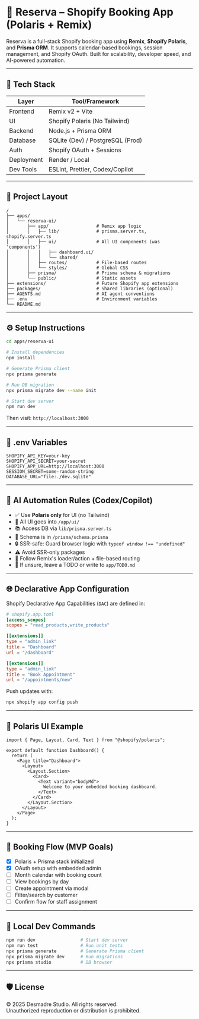 # 🛀 Reserva – Shopify Booking App (Polaris + Remix)

Reserva is a full-stack Shopify booking app using **Remix**, **Shopify Polaris**, and **Prisma ORM**. It supports calendar-based bookings, session management, and Shopify OAuth. Built for scalability, developer speed, and AI-powered automation.

---

## 🧱 Tech Stack

| Layer        | Tool/Framework                   |
|--------------|----------------------------------|
| Frontend     | Remix v2 + Vite                  |
| UI           | Shopify Polaris (No Tailwind)    |
| Backend      | Node.js + Prisma ORM             |
| Database     | SQLite (Dev) / PostgreSQL (Prod) |
| Auth         | Shopify OAuth + Sessions         |
| Deployment   | Render / Local                   |
| Dev Tools    | ESLint, Prettier, Codex/Copilot  |

---

## 📂 Project Layout

```
/
├── apps/
│   └── reserva-ui/
│       ├── app/                  # Remix app logic
│       │   ├── lib/              # prisma.server.ts, shopify.server.ts
│       │   ├── ui/               # All UI components (was 'components')
│       │   │   ├── dashboard.ui/
│       │   │   └── shared/
│       │   ├── routes/           # File-based routes
│       │   └── styles/           # Global CSS
│       ├── prisma/               # Prisma schema & migrations
│       └── public/               # Static assets
├── extensions/                   # Future Shopify app extensions
├── packages/                     # Shared libraries (optional)
├── AGENTS.md                     # AI agent conventions
├── .env                          # Environment variables
└── README.md
```

---

## ⚙️ Setup Instructions

```bash
cd apps/reserva-ui

# Install dependencies
npm install

# Generate Prisma client
npx prisma generate

# Run DB migration
npx prisma migrate dev --name init

# Start dev server
npm run dev
```

Then visit: `http://localhost:3000`

---

## 🔐 .env Variables

```env
SHOPIFY_API_KEY=your-key
SHOPIFY_API_SECRET=your-secret
SHOPIFY_APP_URL=http://localhost:3000
SESSION_SECRET=some-random-string
DATABASE_URL="file:./dev.sqlite"
```

---

## 🧠 AI Automation Rules (Codex/Copilot)

- ✅ Use **Polaris only** for UI (no Tailwind)
- 📁 All UI goes into `/app/ui/`
- 📚 Access DB via `lib/prisma.server.ts`
- 🔬 Schema is in `/prisma/schema.prisma`
- 🔒 SSR-safe: Guard browser logic with `typeof window !== "undefined"`
- ⚠️ Avoid SSR-only packages
- 🧩 Follow Remix's loader/action + file-based routing
- 📎 If unsure, leave a TODO or write to `app/TODO.md`

---

## 🌐 Declarative App Configuration

Shopify Declarative App Capabilities (`DAC`) are defined in:

```toml
# shopify.app.toml
[access_scopes]
scopes = "read_products,write_products"

[[extensions]]
type = "admin_link"
title = "Dashboard"
url = "/dashboard"

[[extensions]]
type = "admin_link"
title = "Book Appointment"
url = "/appointments/new"
```

Push updates with:

```bash
npx shopify app config push
```

---

## 💄 Polaris UI Example

```tsx
import { Page, Layout, Card, Text } from "@shopify/polaris";

export default function Dashboard() {
  return (
    <Page title="Dashboard">
      <Layout>
        <Layout.Section>
          <Card>
            <Text variant="bodyMd">
              Welcome to your embedded booking dashboard.
            </Text>
          </Card>
        </Layout.Section>
      </Layout>
    </Page>
  );
}
```

---

## 📅 Booking Flow (MVP Goals)

- [x] Polaris + Prisma stack initialized
- [x] OAuth setup with embedded admin
- [ ] Month calendar with booking count
- [ ] View bookings by day
- [ ] Create appointment via modal
- [ ] Filter/search by customer
- [ ] Confirm flow for staff assignment

---

## 🧪 Local Dev Commands

```bash
npm run dev                 # Start dev server
npm run test                # Run unit tests
npx prisma generate         # Generate Prisma client
npx prisma migrate dev      # Run migrations
npx prisma studio           # DB browser
```

---

## 🛡 License

© 2025 Desmadre Studio. All rights reserved.  
Unauthorized reproduction or distribution is prohibited.
